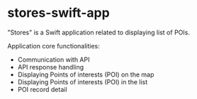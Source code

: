 # stores-swift-app
"Stores" is a Swift application related to displaying list of POIs. 

Application core functionalities:
- Communication with API
- API response handling 
- Displaying Points of interests (POI) on the map
- Displaying Points of interests (POI) in the list 
- POI record detail 
